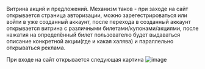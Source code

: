 Витрина акций и предложений. Механизм таков - при заходе на сайт открывается страница авторизации, можно зарегестрироваться или войти в уже созданный аккаунт, после перехода в созданный аккаунт открывается витрина с различными билетами/купонами/акциями, после нажатия на определённый билет пользователю будет выдаваться описание конкретной акции(где и какая халява) и параллельно открываться реклама.

При входе на сайт открывается следующая картина
![image](https://user-images.githubusercontent.com/79207007/172240677-57657141-0a78-4e2f-85ea-2573daa40b3e.png)

